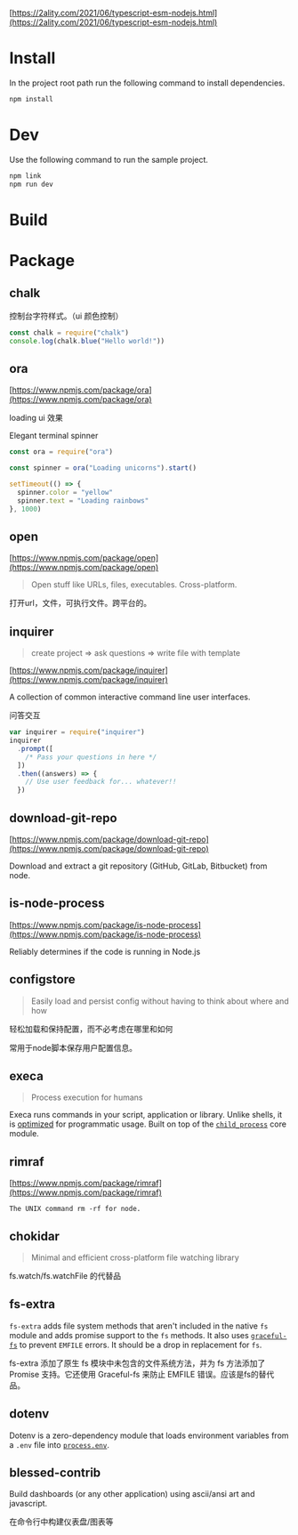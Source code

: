 [https://2ality.com/2021/06/typescript-esm-nodejs.html](https://2ality.com/2021/06/typescript-esm-nodejs.html)

# Install

In the project root path run the following command to install dependencies.

```bash
npm install
```

# Dev

Use the following command to run the sample project.

```bash
npm link
npm run dev
```

# Build

# Package

## chalk

控制台字符样式。（ui 颜色控制）

```javascript
const chalk = require("chalk")
console.log(chalk.blue("Hello world!"))
```

## ora

[https://www.npmjs.com/package/ora](https://www.npmjs.com/package/ora)

loading ui 效果

Elegant terminal spinner

```javascript
const ora = require("ora")

const spinner = ora("Loading unicorns").start()

setTimeout(() => {
  spinner.color = "yellow"
  spinner.text = "Loading rainbows"
}, 1000)
```

## open

[https://www.npmjs.com/package/open](https://www.npmjs.com/package/open)

> Open stuff like URLs, files, executables. Cross-platform.

打开url，文件，可执行文件。跨平台的。

## inquirer

> create project => ask questions => write file with template

[https://www.npmjs.com/package/inquirer](https://www.npmjs.com/package/inquirer)

A collection of common interactive command line user interfaces.

问答交互

```javascript
var inquirer = require("inquirer")
inquirer
  .prompt([
    /* Pass your questions in here */
  ])
  .then((answers) => {
    // Use user feedback for... whatever!!
  })
```

## download-git-repo

[https://www.npmjs.com/package/download-git-repo](https://www.npmjs.com/package/download-git-repo)

Download and extract a git repository (GitHub, GitLab, Bitbucket) from node.

## is-node-process

[https://www.npmjs.com/package/is-node-process](https://www.npmjs.com/package/is-node-process)

Reliably determines if the code is running in Node.js

## configstore

> Easily load and persist config without having to think about where and how

轻松加载和保持配置，而不必考虑在哪里和如何

常用于node脚本保存用户配置信息。

## execa

> Process execution for humans

Execa runs commands in your script, application or library. Unlike shells, it is [optimized](https://github.com/sindresorhus/execa/blob/HEAD/docs/bash.md) for programmatic usage. Built on top of the [`child_process`](https://nodejs.org/api/child_process.html) core module.

## rimraf

[https://www.npmjs.com/package/rimraf](https://www.npmjs.com/package/rimraf)

```
The UNIX command rm -rf for node.
```

## chokidar

> Minimal and efficient cross-platform file watching library

fs.watch/fs.watchFile 的代替品

## fs-extra

`fs-extra` adds file system methods that aren't included in the native `fs` module and adds promise support to the `fs` methods. It also uses [`graceful-fs`](https://github.com/isaacs/node-graceful-fs) to prevent `EMFILE` errors. It should be a drop in replacement for `fs`.

fs-extra 添加了原生 fs 模块中未包含的文件系统方法，并为 fs 方法添加了 Promise 支持。它还使用 Graceful-fs 来防止 EMFILE 错误。应该是fs的替代品。

## dotenv

Dotenv is a zero-dependency module that loads environment variables from a `.env` file into [`process.env`](https://nodejs.org/docs/latest/api/process.html#process_process_env).

## blessed-contrib

Build dashboards (or any other application) using ascii/ansi art and javascript.

在命令行中构建仪表盘/图表等
